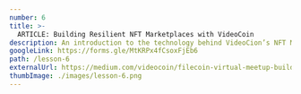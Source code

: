 ```yaml
---
number: 6
title: >-
  ARTICLE: Building Resilient NFT Marketplaces with VideoCoin
description: An introduction to the technology behind VideoCion’s NFT Marketplace App and the need for resilient NFTs.
googleLink: https://forms.gle/MtKRPx4fCsoxFjEb6
path: /lesson-6
externalUrl: https://medium.com/videocoin/filecoin-virtual-meetup-building-resilient-nft-marketplaces-with-videocoin-93a1ccc0fddb
thumbImage: ./images/lesson-6.png
---
```

